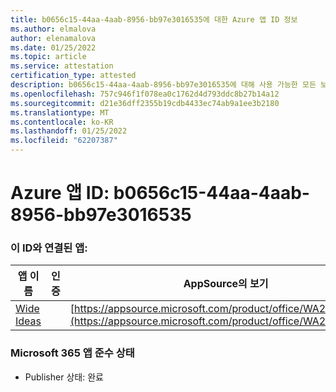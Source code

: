 ```yaml
---
title: b0656c15-44aa-4aab-8956-bb97e3016535에 대한 Azure 앱 ID 정보
ms.author: elmalova
author: elenamalova
ms.date: 01/25/2022
ms.topic: article
ms.service: attestation
certification_type: attested
description: b0656c15-44aa-4aab-8956-bb97e3016535에 대해 사용 가능한 모든 보안 및 규정 준수 정보입니다.
ms.openlocfilehash: 757c946f1f078ea0c1762d4d793ddc8b27b14a12
ms.sourcegitcommit: d21e36dff2355b19cdb4433ec74ab9a1ee3b2180
ms.translationtype: MT
ms.contentlocale: ko-KR
ms.lasthandoff: 01/25/2022
ms.locfileid: "62207387"
---
```

# <a name="azure-app-id-b0656c15-44aa-4aab-8956-bb97e3016535"></a>Azure 앱 ID: b0656c15-44aa-4aab-8956-bb97e3016535


### <a name="apps-associated-with-this-id"></a>이 ID와 연결된 앱:
| **앱 이름** | **인증** | **AppSource의 보기** |
|--------------|---------------|-----------------------|
| [Wide Ideas](https://docs.microsoft.com/microsoft-365-app-certification/forward/WA200000819) |  | [https://appsource.microsoft.com/product/office/WA200000819](https://appsource.microsoft.com/product/office/WA200000819) |

### <a name="microsoft-365-app-compliance-status"></a>Microsoft 365 앱 준수 상태
- Publisher 상태: 완료
